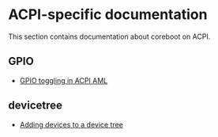 # ACPI-specific documentation

This section contains documentation about coreboot on ACPI.

## GPIO

- [GPIO toggling in ACPI AML](gpio.md)

## devicetree

- [Adding devices to a device tree](devicetree.md)
